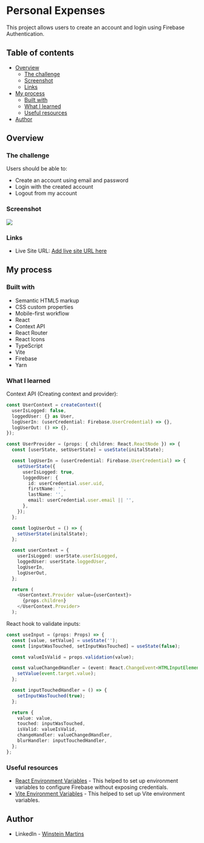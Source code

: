 # Personal Expenses

This project allows users to create an account and login using Firebase Authentication.

## Table of contents

- [Overview](#overview)
  - [The challenge](#the-challenge)
  - [Screenshot](#screenshot)
  - [Links](#links)
- [My process](#my-process)
  - [Built with](#built-with)
  - [What I learned](#what-i-learned)
  - [Useful resources](#useful-resources)
- [Author](#author)

## Overview

### The challenge

Users should be able to:

- Create an account using email and password
- Login with the created account
- Logout from my account

### Screenshot

![](./screenshoots/01.png)

### Links

- Live Site URL: [Add live site URL here](https://firebase-login-iota.vercel.app/)

## My process

### Built with

- Semantic HTML5 markup
- CSS custom properties
- Mobile-first workflow
- React
- Context API
- React Router
- React Icons
- TypeScript
- Vite
- Firebase
- Yarn

### What I learned

Context API (Creating context and provider):

```ts
const UserContext = createContext({
  userIsLogged: false,
  loggedUser: {} as User,
  logUserIn: (userCredential: Firebase.UserCredential) => {},
  logUserOut: () => {},
});
```

```ts
const UserProvider = (props: { children: React.ReactNode }) => {
  const [userState, setUserState] = useState(initalState);

  const logUserIn = (userCredential: Firebase.UserCredential) => {
    setUserState({
      userIsLogged: true,
      loggedUser: {
        id: userCredential.user.uid,
        firstName: '',
        lastName: '',
        email: userCredential.user.email || '',
      },
    });
  };

  const logUserOut = () => {
    setUserState(initalState);
  };

  const userContext = {
    userIsLogged: userState.userIsLogged,
    loggedUser: userState.loggedUser,
    logUserIn,
    logUserOut,
  };

  return (
    <UserContext.Provider value={userContext}>
      {props.children}
    </UserContext.Provider>
  );
```

React hook to validate inputs:

```ts
const useInput = (props: Props) => {
  const [value, setValue] = useState('');
  const [inputWasTouched, setInputWasTouched] = useState(false);

  const valueIsValid = props.validation(value);

  const valueChangedHandler = (event: React.ChangeEvent<HTMLInputElement>) => {
    setValue(event.target.value);
  };

  const inputTouchedHandler = () => {
    setInputWasTouched(true);
  };

  return {
    value: value,
    touched: inputWasTouched,
    isValid: valueIsValid,
    changeHandler: valueChangedHandler,
    blurHandler: inputTouchedHandler,
  };
};
```

### Useful resources

- [React Environment Variables](https://jasonwatmore.com/post/2022/06/22/react-access-environment-variables-from-dotenv-env) - This helped to set up environment variables to configure Firebase without exposing credentials.
- [Vite Environment Variables](https://vitejs.dev/guide/env-and-mode.html) - This helped to set up Vite environment variables.

## Author

- LinkedIn - [Winstein Martins](https://www.linkedin.com/in/winstein-martins/)
